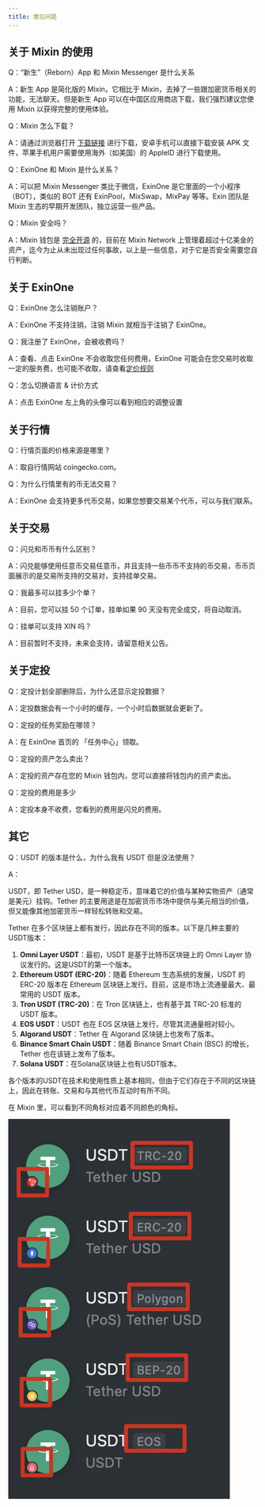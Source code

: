 ```yaml
---
title: 常见问题
---
```


## 关于 Mixin 的使用

Q：“新生”（Reborn）App 和 Mixin Messenger 是什么关系

A：新生 App 是简化版的 Mixin，它相比于 Mixin，去掉了一些跟加密货币相关的功能，无法聊天。但是新生 App 可以在中国区应用商店下载，我们强烈建议您使用 Mixin 以获得完整的使用体验。

Q：Mixin 怎么下载？

A：请通过浏览器打开 [下载链接](https://channel.mixin.space/dl) 进行下载，安卓手机可以直接下载安装 APK 文件，苹果手机用户需要使用海外（如美国）的 AppleID 进行下载使用。

Q：ExinOne 和 Mixin 是什么关系？

A：可以把 Mixin Messenger 类比于微信，ExinOne 是它里面的一个小程序（BOT），类似的 BOT 还有 ExinPool，MixSwap，MixPay 等等。Exin 团队是 Mixin 生态的早期开发团队，独立运营一些产品。

Q：Mixin 安全吗？

A：Mixin 钱包是 [完全开源](https://github.com/MixinNetwork) 的，目前在 Mixin Network 上管理着超过十亿美金的资产，迄今为止从未出现过任何事故，以上是一些信息，对于它是否安全需要您自行判断。



## 关于 ExinOne

Q：ExinOne 怎么注销账户？

A：ExinOne 不支持注销，注销 Mixin 就相当于注销了 ExinOne。

Q：我注册了 ExinOne，会被收费吗？

A：查看、点击 ExinOne 不会收取您任何费用，ExinOne 可能会在您交易时收取一定的服务费，也可能不收取，请查看[定价规则](./User-Agreement/Pricing)

Q：怎么切换语言 & 计价方式

A：点击 ExinOne 左上角的头像可以看到相应的调整设置



## 关于行情

Q：行情页面的价格来源是哪里？

A：取自行情网站 coingecko.com。

Q：为什么行情里有的币无法交易？

A：ExinOne 会支持更多代币交易，如果您想要交易某个代币，可以与我们联系。


## 关于交易

Q：闪兑和币币有什么区别？

A：闪兑能够使用任意币交易任意币，并且支持一些币币不支持的币交易，币币页面展示的是交易所支持的交易对，支持挂单交易。

Q：我最多可以挂多少个单？

A：目前，您可以挂 50 个订单，挂单如果 90 天没有完全成交，将自动取消。

Q：挂单可以支持 XIN 吗？

A：目前暂时不支持，未来会支持，请留意相关公告。



## 关于定投

Q：定投计划全部删除后，为什么还显示定投数据？

A：定投数据会有一个小时的缓存，一个小时后数据就会更新了。

Q：定投的任务奖励在哪领？

A：在 ExinOne 首页的 「任务中心」领取。

Q：定投的资产怎么卖出？

A：定投的资产存在您的 Mixin 钱包内，您可以直接将钱包内的资产卖出。

Q：定投的费用是多少

A：定投本身不收费，您看到的费用是闪兑的费用。



## 其它

Q：USDT 的版本是什么，为什么我有 USDT 但是没法使用？

A：

USDT，即 Tether USD，是一种稳定币，意味着它的价值与某种实物资产（通常是美元）挂钩。Tether 的主要用途是在加密货币市场中提供与美元相当的价值，但又能像其他加密货币一样轻松转账和交易。

Tether 在多个区块链上都有发行，因此存在不同的版本。以下是几种主要的USDT版本：

1. **Omni Layer USDT**：最初，USDT 是基于比特币区块链上的 Omni Layer 协议发行的。这是USDT的第一个版本。
2. **Ethereum USDT (ERC-20)**：随着 Ethereum 生态系统的发展，USDT 的 ERC-20 版本在 Ethereum 区块链上发行。目前，这是市场上流通量最大、最常用的 USDT 版本。
3. **Tron USDT (TRC-20)**：在 Tron 区块链上，也有基于其 TRC-20 标准的 USDT 版本。
4. **EOS USDT**：USDT 也在 EOS 区块链上发行，尽管其流通量相对较小。
5. **Algorand USDT**：Tether 在 Algorand 区块链上也发布了版本。
6. **Binance Smart Chain USDT**：随着 Binance Smart Chain (BSC) 的增长， Tether 也在该链上发布了版本。
7. **Solana USDT**：在Solana区块链上也有USDT版本。

各个版本的USDT在技术和使用性质上基本相同，但由于它们存在于不同的区块链上，因此在转账、交易和与其他代币互动时有所不同。

在 Mixin 里，可以看到不同角标对应着不同颜色的角标。

![image-20231021193306494](./assets/image-20231021193306494.png)

